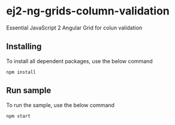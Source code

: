# ej2-ng-grids-column-validation

Essential JavaScript 2 Angular Grid for colun validation

## Installing

To install all dependent packages, use the below command

```
npm install
```

## Run sample

To run the sample, use the below command

```
npm start
```